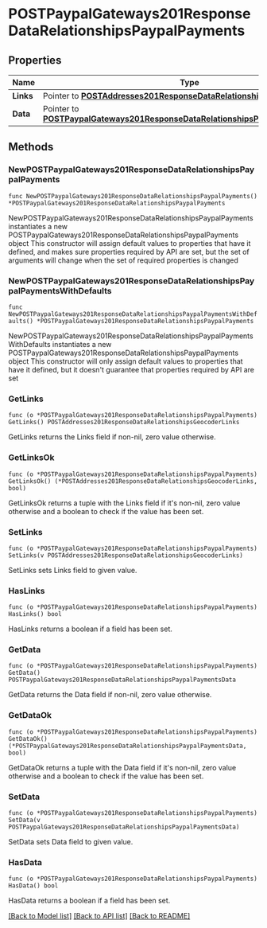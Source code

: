 # POSTPaypalGateways201ResponseDataRelationshipsPaypalPayments

## Properties

Name | Type | Description | Notes
------------ | ------------- | ------------- | -------------
**Links** | Pointer to [**POSTAddresses201ResponseDataRelationshipsGeocoderLinks**](POSTAddresses201ResponseDataRelationshipsGeocoderLinks.md) |  | [optional] 
**Data** | Pointer to [**POSTPaypalGateways201ResponseDataRelationshipsPaypalPaymentsData**](POSTPaypalGateways201ResponseDataRelationshipsPaypalPaymentsData.md) |  | [optional] 

## Methods

### NewPOSTPaypalGateways201ResponseDataRelationshipsPaypalPayments

`func NewPOSTPaypalGateways201ResponseDataRelationshipsPaypalPayments() *POSTPaypalGateways201ResponseDataRelationshipsPaypalPayments`

NewPOSTPaypalGateways201ResponseDataRelationshipsPaypalPayments instantiates a new POSTPaypalGateways201ResponseDataRelationshipsPaypalPayments object
This constructor will assign default values to properties that have it defined,
and makes sure properties required by API are set, but the set of arguments
will change when the set of required properties is changed

### NewPOSTPaypalGateways201ResponseDataRelationshipsPaypalPaymentsWithDefaults

`func NewPOSTPaypalGateways201ResponseDataRelationshipsPaypalPaymentsWithDefaults() *POSTPaypalGateways201ResponseDataRelationshipsPaypalPayments`

NewPOSTPaypalGateways201ResponseDataRelationshipsPaypalPaymentsWithDefaults instantiates a new POSTPaypalGateways201ResponseDataRelationshipsPaypalPayments object
This constructor will only assign default values to properties that have it defined,
but it doesn't guarantee that properties required by API are set

### GetLinks

`func (o *POSTPaypalGateways201ResponseDataRelationshipsPaypalPayments) GetLinks() POSTAddresses201ResponseDataRelationshipsGeocoderLinks`

GetLinks returns the Links field if non-nil, zero value otherwise.

### GetLinksOk

`func (o *POSTPaypalGateways201ResponseDataRelationshipsPaypalPayments) GetLinksOk() (*POSTAddresses201ResponseDataRelationshipsGeocoderLinks, bool)`

GetLinksOk returns a tuple with the Links field if it's non-nil, zero value otherwise
and a boolean to check if the value has been set.

### SetLinks

`func (o *POSTPaypalGateways201ResponseDataRelationshipsPaypalPayments) SetLinks(v POSTAddresses201ResponseDataRelationshipsGeocoderLinks)`

SetLinks sets Links field to given value.

### HasLinks

`func (o *POSTPaypalGateways201ResponseDataRelationshipsPaypalPayments) HasLinks() bool`

HasLinks returns a boolean if a field has been set.

### GetData

`func (o *POSTPaypalGateways201ResponseDataRelationshipsPaypalPayments) GetData() POSTPaypalGateways201ResponseDataRelationshipsPaypalPaymentsData`

GetData returns the Data field if non-nil, zero value otherwise.

### GetDataOk

`func (o *POSTPaypalGateways201ResponseDataRelationshipsPaypalPayments) GetDataOk() (*POSTPaypalGateways201ResponseDataRelationshipsPaypalPaymentsData, bool)`

GetDataOk returns a tuple with the Data field if it's non-nil, zero value otherwise
and a boolean to check if the value has been set.

### SetData

`func (o *POSTPaypalGateways201ResponseDataRelationshipsPaypalPayments) SetData(v POSTPaypalGateways201ResponseDataRelationshipsPaypalPaymentsData)`

SetData sets Data field to given value.

### HasData

`func (o *POSTPaypalGateways201ResponseDataRelationshipsPaypalPayments) HasData() bool`

HasData returns a boolean if a field has been set.


[[Back to Model list]](../README.md#documentation-for-models) [[Back to API list]](../README.md#documentation-for-api-endpoints) [[Back to README]](../README.md)


